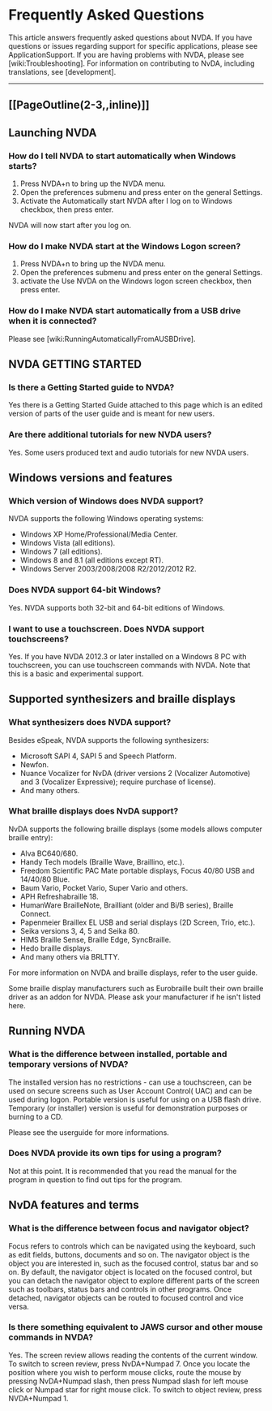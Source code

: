 # Frequently Asked Questions

This article answers frequently asked questions about NVDA. If you have questions or issues regarding support for specific applications, please see ApplicationSupport. If you are having problems with NVDA, please see [wiki:Troubleshooting]. For information on contributing to NvDA, including translations, see [development].

----
[[PageOutline(2-3,,inline)]]
----

## Launching NVDA

### How do I tell NVDA to start automatically when Windows starts?
1. Press NVDA+n to bring up the NVDA menu.
2. Open the preferences submenu and press enter on the general Settings.
3. Activate the Automatically start NVDA after I log on to Windows checkbox, then press enter.

NVDA will now start after you log on.

### How do I make NVDA start at the Windows Logon screen?
1. Press NVDA+n to bring up the NVDA menu.
2. Open the preferences submenu and press enter on the general Settings.
3. activate the Use NVDA on the Windows logon screen checkbox, then press enter.

### How do I make NVDA start automatically from a USB drive when it is connected?
Please see [wiki:RunningAutomaticallyFromAUSBDrive].

## NVDA GETTING STARTED

### Is there a Getting Started guide to NVDA?
Yes there is a Getting Started Guide attached to this page which is an edited version of parts of the user guide and is meant for new users.

### Are there additional tutorials for new NVDA users?
Yes. Some users produced text and audio tutorials for new NVDA users.

## Windows versions and features

### Which version of Windows does NVDA support?

NVDA supports the following Windows operating systems:
* Windows XP Home/Professional/Media Center.
* Windows Vista (all editions).
* Windows 7 (all editions).
* Windows 8 and 8.1 (all editions except RT).
* Windows Server 2003/2008/2008 R2/2012/2012 R2.

### Does NVDA support 64-bit Windows?
Yes. NVDA supports both 32-bit and 64-bit editions of Windows.

### I want to use a touchscreen. Does NVDA support touchscreens?
Yes. If you have NVDA 2012.3 or later installed on a Windows 8 PC with touchscreen, you can use touchscreen commands with NVDA. Note that this is a basic and experimental support.

## Supported synthesizers and braille displays

### What synthesizers does NVDA support?
Besides eSpeak, NVDA supports the following synthesizers:
* Microsoft SAPI 4, SAPI 5 and Speech Platform.
* Newfon.
* Nuance Vocalizer for NvDA (driver versions 2 (Vocalizer Automotive) and 3 (Vocalizer Expressive); require purchase of license).
* And many others.

### What braille displays does NvDA support?
NvDA supports the following braille displays (some models allows computer braille entry):
* Alva BC640/680.
* Handy Tech models (Braille Wave, Braillino, etc.).
* Freedom Scientific PAC Mate portable displays, Focus 40/80 USB and 14/40/80 Blue.
* Baum Vario, Pocket Vario, Super Vario and others.
* APH Refreshabraille 18.
* HumanWare BrailleNote, Brailliant (older and Bi/B series), Braille Connect.
* Papenmeier Braillex EL USB and serial displays (2D Screen, Trio, etc.).
* Seika versions 3, 4, 5 and Seika 80.
* HIMS Braille Sense, Braille Edge, SyncBraille.
* Hedo braille displays.
* And many others via BRLTTY.

For more information on NVDA and braille displays, refer to the user guide.

Some braille display manufacturers such as Eurobraille built their own braille driver as an addon for NVDA. Please ask your manufacturer if he isn't listed here.

## Running NVDA

### What is the difference between installed, portable and temporary versions of NVDA?
The installed version has no restrictions - can use a touchscreen, can be used on secure screens such as User Account Control( UAC) and can be used during logon. Portable version is useful for using on a USB flash drive. Temporary (or installer) version is useful for demonstration purposes or burning to a CD.

Please see the userguide for more informations.

### Does NVDA provide its own tips for using a program?
Not at this point. It is recommended that you read the manual for the program in question to find out tips for the program.

## NvDA features and terms

### What is the difference between focus and navigator object?
Focus refers to controls which can be navigated using the keyboard, such as edit fields, buttons, documents and so on. The navigator object is the object you are interested in, such as the focused control, status bar and so on. By default, the navigator object is located on the focused control, but you can detach the navigator object to explore different parts of the screen such as toolbars, status bars and controls in other programs. Once detached, navigator objects can be routed to focused control and vice versa.

### Is there something equivalent to JAWS cursor and other mouse commands in NVDA?
Yes. The screen review allows reading the contents of the current window. To switch to screen review, press NvDA+Numpad 7. Once you locate the position where you wish to perform mouse clicks, route the mouse by pressing NvDA+Numpad slash, then press Numpad slash for left mouse click or Numpad star for right mouse click. To switch to object review, press NVDA+Numpad 1.

